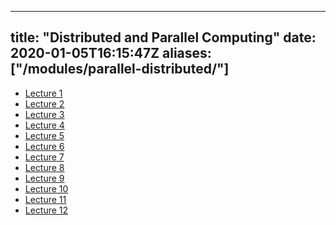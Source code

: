 
---
title: "Distributed and Parallel Computing"
date: 2020-01-05T16:15:47Z
aliases: ["/modules/parallel-distributed/"]
---

- [Lecture 1](/modules/parallel-distributed/lectures/Parallel-Dist-Lecture1)
- [Lecture 2](/modules/parallel-distributed/lectures/Parallel-Dist-Lecture2)
- [Lecture 3](/modules/parallel-distributed/lectures/Parallel-Dist-Lecture3)
- [Lecture 4](/modules/parallel-distributed/lectures/Parallel-Dist-Lecture4)
- [Lecture 5](/modules/parallel-distributed/lectures/Parallel-Dist-Lecture5)
- [Lecture 6](/modules/parallel-distributed/lectures/Parallel-Dist-Lecture6)
- [Lecture 7](/modules/parallel-distributed/lectures/Parallel-Dist-Lecture7)
- [Lecture 8](/modules/parallel-distributed/lectures/Parallel-Dist-Lecture8)
- [Lecture 9](/modules/parallel-distributed/lectures/Parallel-Dist-Lecture9)
- [Lecture 10](/modules/parallel-distributed/lectures/Parallel-Dist-Lecture10)
- [Lecture 11](/modules/parallel-distributed/lectures/Parallel-Dist-Lecture11)
- [Lecture 12](/modules/parallel-distributed/lectures/Parallel-Dist-Lecture12)
